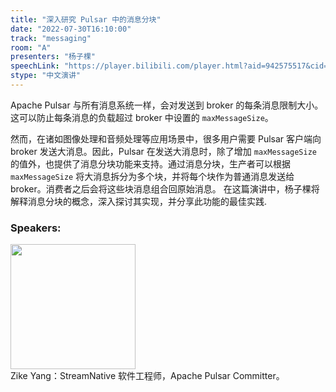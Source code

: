```yaml
---
title: "深入研究 Pulsar 中的消息分块"
date: "2022-07-30T16:10:00"
track: "messaging"
room: "A"
presenters: "杨子棵"
speechLink: "https://player.bilibili.com/player.html?aid=942575517&cid=817760221&page=1"
stype: "中文演讲"
---
```

Apache Pulsar 与所有消息系统一样，会对发送到 broker 的每条消息限制大小。这可以防止每条消息的负载超过 broker 中设置的 `maxMessageSize`。

然而，在诸如图像处理和音频处理等应用场景中，很多用户需要 Pulsar 客户端向 broker 发送大消息。因此，Pulsar 在发送大消息时，除了增加 `maxMessageSize` 的值外，也提供了消息分块功能来支持。通过消息分块，生产者可以根据 `maxMessageSize` 将大消息拆分为多个块，并将每个块作为普通消息发送给 broker。消费者之后会将这些块消息组合回原始消息。
在这篇演讲中，杨子棵将解释消息分块的概念，深入探讨其实现，并分享此功能的最佳实践.
 ### Speakers: 
 <img src="images/speaker/1156.png" width="200" /><br>Zike Yang：StreamNative 软件工程师，Apache Pulsar Committer。

 